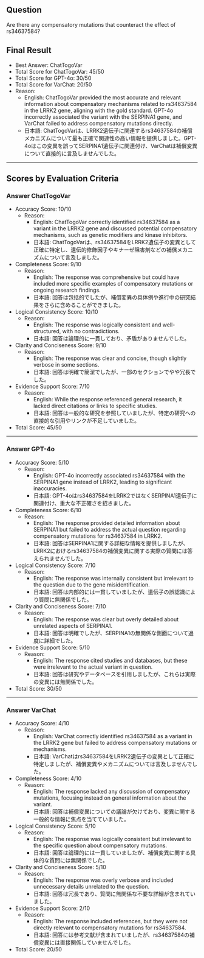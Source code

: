 ## Question

Are there any compensatory mutations that counteract the effect of rs34637584?

## Final Result

- Best Answer: ChatTogoVar
- Total Score for ChatTogoVar: 45/50
- Total Score for GPT-4o: 30/50
- Total Score for VarChat: 20/50
- Reason:
  - English: ChatTogoVar provided the most accurate and relevant information about compensatory mechanisms related to rs34637584 in the LRRK2 gene, aligning with the gold standard. GPT-4o incorrectly associated the variant with the SERPINA1 gene, and VarChat failed to address compensatory mutations directly.
  - 日本語: ChatTogoVarは、LRRK2遺伝子に関連するrs34637584の補償メカニズムについて最も正確で関連性の高い情報を提供しました。GPT-4oはこの変異を誤ってSERPINA1遺伝子に関連付け、VarChatは補償変異について直接的に言及しませんでした。

---

## Scores by Evaluation Criteria

### Answer ChatTogoVar
- Accuracy Score: 10/10
  - Reason: 
    - English: ChatTogoVar correctly identified rs34637584 as a variant in the LRRK2 gene and discussed potential compensatory mechanisms, such as genetic modifiers and kinase inhibitors.
    - 日本語: ChatTogoVarは、rs34637584をLRRK2遺伝子の変異として正確に特定し、遺伝的修飾因子やキナーゼ阻害剤などの補償メカニズムについて言及しました。
- Completeness Score: 9/10
  - Reason: 
    - English: The response was comprehensive but could have included more specific examples of compensatory mutations or ongoing research findings.
    - 日本語: 回答は包括的でしたが、補償変異の具体例や進行中の研究結果をさらに含めることができました。
- Logical Consistency Score: 10/10
  - Reason: 
    - English: The response was logically consistent and well-structured, with no contradictions.
    - 日本語: 回答は論理的に一貫しており、矛盾がありませんでした。
- Clarity and Conciseness Score: 9/10
  - Reason: 
    - English: The response was clear and concise, though slightly verbose in some sections.
    - 日本語: 回答は明確で簡潔でしたが、一部のセクションでやや冗長でした。
- Evidence Support Score: 7/10
  - Reason: 
    - English: While the response referenced general research, it lacked direct citations or links to specific studies.
    - 日本語: 回答は一般的な研究を参照していましたが、特定の研究への直接的な引用やリンクが不足していました。
- Total Score: 45/50

---

### Answer GPT-4o
- Accuracy Score: 5/10
  - Reason: 
    - English: GPT-4o incorrectly associated rs34637584 with the SERPINA1 gene instead of LRRK2, leading to significant inaccuracies.
    - 日本語: GPT-4oはrs34637584をLRRK2ではなくSERPINA1遺伝子に関連付け、重大な不正確さを招きました。
- Completeness Score: 6/10
  - Reason: 
    - English: The response provided detailed information about SERPINA1 but failed to address the actual question regarding compensatory mutations for rs34637584 in LRRK2.
    - 日本語: 回答はSERPINA1に関する詳細な情報を提供しましたが、LRRK2におけるrs34637584の補償変異に関する実際の質問には答えられませんでした。
- Logical Consistency Score: 7/10
  - Reason: 
    - English: The response was internally consistent but irrelevant to the question due to the gene misidentification.
    - 日本語: 回答は内部的には一貫していましたが、遺伝子の誤認識により質問に無関係でした。
- Clarity and Conciseness Score: 7/10
  - Reason: 
    - English: The response was clear but overly detailed about unrelated aspects of SERPINA1.
    - 日本語: 回答は明確でしたが、SERPINA1の無関係な側面について過度に詳細でした。
- Evidence Support Score: 5/10
  - Reason: 
    - English: The response cited studies and databases, but these were irrelevant to the actual variant in question.
    - 日本語: 回答は研究やデータベースを引用しましたが、これらは実際の変異には無関係でした。
- Total Score: 30/50

---

### Answer VarChat
- Accuracy Score: 4/10
  - Reason: 
    - English: VarChat correctly identified rs34637584 as a variant in the LRRK2 gene but failed to address compensatory mutations or mechanisms.
    - 日本語: VarChatはrs34637584をLRRK2遺伝子の変異として正確に特定しましたが、補償変異やメカニズムについては言及しませんでした。
- Completeness Score: 4/10
  - Reason: 
    - English: The response lacked any discussion of compensatory mutations, focusing instead on general information about the variant.
    - 日本語: 回答は補償変異についての議論が欠けており、変異に関する一般的な情報に焦点を当てていました。
- Logical Consistency Score: 5/10
  - Reason: 
    - English: The response was logically consistent but irrelevant to the specific question about compensatory mutations.
    - 日本語: 回答は論理的には一貫していましたが、補償変異に関する具体的な質問には無関係でした。
- Clarity and Conciseness Score: 5/10
  - Reason: 
    - English: The response was overly verbose and included unnecessary details unrelated to the question.
    - 日本語: 回答は冗長であり、質問に無関係な不要な詳細が含まれていました。
- Evidence Support Score: 2/10
  - Reason: 
    - English: The response included references, but they were not directly relevant to compensatory mutations for rs34637584.
    - 日本語: 回答には参考文献が含まれていましたが、rs34637584の補償変異には直接関係していませんでした。
- Total Score: 20/50